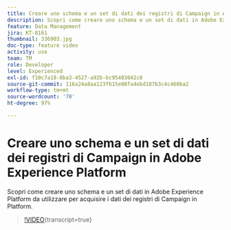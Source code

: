 ```yaml
---
title: Creare uno schema e un set di dati dei registri di Campaign in Adobe Experience Platform
description: Scopri come creare uno schema e un set di dati in Adobe Experience Platform da utilizzare per acquisire i dati dei registri di Campaign in Platform.
feature: Data Management
jira: KT-8161
thumbnail: 336903.jpg
doc-type: feature video
activity: use
team: TM
role: Developer
level: Experienced
exl-id: f10c7a18-8ba3-4527-a92b-bc95403042c8
source-git-commit: 116a24a8aa123f615e08fa4ebd187b3c4c460ba2
workflow-type: tm+mt
source-wordcount: '70'
ht-degree: 97%

---
```


# Creare uno schema e un set di dati dei registri di Campaign in Adobe Experience Platform

Scopri come creare uno schema e un set di dati in Adobe Experience Platform da utilizzare per acquisire i dati dei registri di Campaign in Platform.

>[!VIDEO](https://video.tv.adobe.com/v/336903?quality=12&learn=on){transcript=true}
